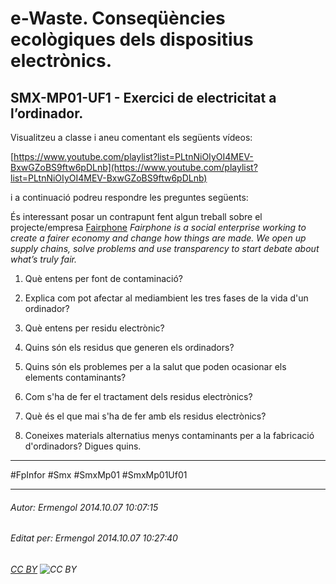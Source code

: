# e-Waste. Conseqüències ecològiques dels dispositius electrònics.
## SMX-MP01-UF1 - Exercici de electricitat a l’ordinador. 
Visualitzeu a classe i aneu comentant els següents vídeos:

[https://www.youtube.com/playlist?list=PLtnNiOIyOI4MEV-BxwGZoBS9ftw6pDLnb](https://www.youtube.com/playlist?list=PLtnNiOIyOI4MEV-BxwGZoBS9ftw6pDLnb)

i a continuació podreu respondre les preguntes següents:

És interessant posar un contrapunt fent algun treball sobre el projecte/empresa [Fairphone](http://http://www.fairphone.com/)
*Fairphone is a social enterprise working to create a fairer economy and change how things are made. We open up supply chains, solve problems and use transparency to start debate about what’s truly fair.*



1. Què entens per font de contaminació?

2. Explica com pot afectar al mediambient les tres fases de la vida d'un ordinador?

3. Què entens per residu electrònic?

4. Quins són els residus que generen els ordinadors?

5. Quins són els problemes per a la salut que poden ocasionar els elements contaminants?

6. Com s'ha de fer el tractament dels residus electrònics?

7. Què és el que mai s'ha de fer amb els residus electrònics?

8. Coneixes materials alternatius menys contaminants per a la fabricació d'ordinadors? Digues quins.

---

#FpInfor #Smx #SmxMp01 #SmxMp01Uf01

---

###### Autor: Ermengol 2014.10.07 10:07:15
###### Editat per: Ermengol 2014.10.07 10:27:40
###### [CC BY](https://creativecommons.org/licenses/by/4.0/) ![CC BY](https://licensebuttons.net/l/by/3.0/80x15.png)
